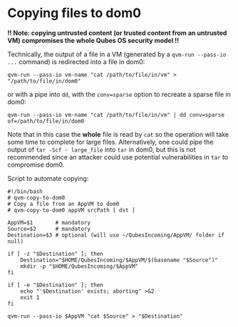 Copying files to dom0
=====================

**!! Note: copying untrusted content (or trusted content from an untrusted VM) compromises the whole Qubes OS security model !!**


Technically, the output of a file in a VM (generated by a `qvm-run --pass-io ...` command) is redirected into a file in dom0:

~~~
qvm-run --pass-io vm-name "cat /path/to/file/in/vm" > "/path/to/file/in/dom0"
~~~

or with a pipe into `dd`, with the `conv=sparse` option to recreate a sparse file in dom0:

~~~
qvm-run --pass-io vm-name "cat /path/to/file/in/vm" | dd conv=sparse of=/path/to/file/in/dom0
~~~

Note that in this case the **whole** file is read by `cat` so the operation will take some time to complete for large files. Alternatively, one could pipe the output of `tar -Scf - large_file` into `tar` in dom0, but this is not recommended since an attacker could use potential vulnerabilities in `tar` to compromise dom0.

Script to automate copying:

~~~
#!/bin/bash
# qvm-copy-to-dom0
# Copy a file from an AppVM to dom0
# qvm-copy-to-dom0 appVM srcPath [ dst ]

AppVM=$1       # mandatory
Source=$2      # mandatory
Destination=$3 # optional (will use ~/QubesIncoming/AppVM/ folder if null)

if [ -z "$Destination" ]; then
	Destination="$HOME/QubesIncoming/$AppVM/$(basename "$Source")"
	mkdir -p "$HOME/QubesIncoming/$AppVM"
fi

if [ -e "$Destination" ]; then
	echo "'$Destination' exists; aborting" >&2
	exit 1
fi

qvm-run --pass-io $AppVM "cat $Source" > "$Destination"
~~~

